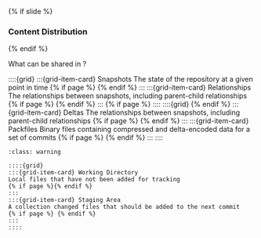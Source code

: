 {% if slide %}
### Content Distribution
{% endif %}

What can be shared in <i class="fab fa-git"></i>?

::::{grid}
:::{grid-item-card} Snapshots
The state of the repository at a given point in time
{% if page %}
{% endif %}
:::
:::{grid-item-card} Relationships
The relationships between snapshots, including parent-child relationships
{% if page %}
{% endif %}
:::
{% if page %}
::::
::::{grid}
{% endif %}
:::{grid-item-card} Deltas
The relationships between snapshots, including parent-child relationships
{% if page %}
{% endif %}
:::
:::{grid-item-card} Packfiles
Binary files containing compressed and delta-encoded data for a set of commits
{% if page %}
{% endif %}
:::
::::

```{admonition} &nbsp;**Not shared** are:
:class: warning

::::{grid}
:::{grid-item-card} Working Directory
Local files that have not been added for tracking
{% if page %}{% endif %}
:::
:::{grid-item-card} Staging Area
A collection changed files that should be added to the next commit
{% if page %} {% endif %}
:::
::::
```
